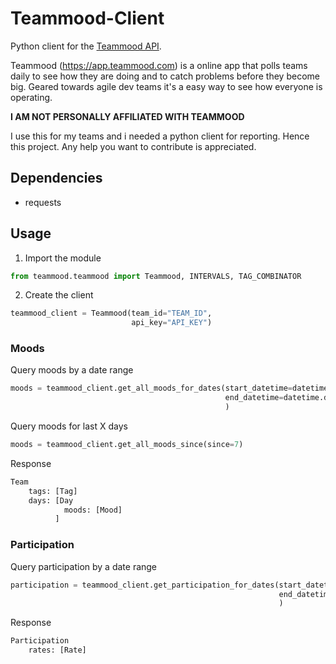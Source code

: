 # Teammood-Client
Python client for the [Teammood API](https://apidocs.teammood.com).

Teammood (https://app.teammood.com) is a online app that polls teams daily to see how they are doing and to catch problems before they become big. Geared towards agile dev teams it's a easy way to see how everyone is operating.

**I AM NOT PERSONALLY AFFILIATED WITH TEAMMOOD**

I use this for my teams and i needed a python client for reporting. Hence this project. Any help you want to contribute is appreciated.

## Dependencies
- requests

## Usage

1. Import the module
```python
from teammood.teammood import Teammood, INTERVALS, TAG_COMBINATOR
```

2. Create the client
```python
teammood_client = Teammood(team_id="TEAM_ID",
                           api_key="API_KEY")
```

### Moods

Query moods by a date range
```python
moods = teammood_client.get_all_moods_for_dates(start_datetime=datetime.datetime(year=2019, month=5, day=1),
                                                end_datetime=datetime.datetime(year=2019, month=5, day=31)
                                                )
```

Query moods for last X days
```python
moods = teammood_client.get_all_moods_since(since=7)
```

Response
```python
Team
    tags: [Tag]
    days: [Day
            moods: [Mood]
          ]
```
### Participation

Query participation by a date range
```python
participation = teammood_client.get_participation_for_dates(start_datetime=datetime.datetime(year=2019, month=5, day=1),
                                                            end_datetime=datetime.datetime(year=2019, month=5, day=27)
                                                            )
```

Response
```python
Participation
    rates: [Rate]
```

